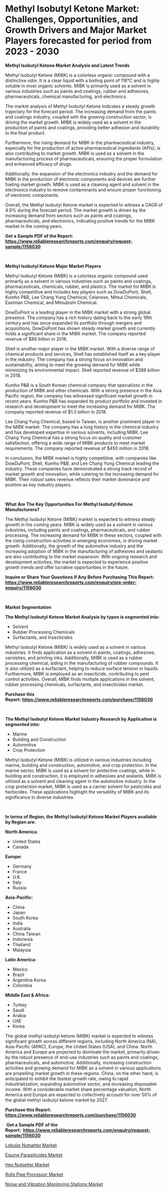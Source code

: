 <p><h1>Methyl Isobutyl Ketone Market: Challenges, Opportunities, and Growth Drivers and Major Market Players forecasted for period from 2023 - 2030</h1></p><p><strong>Methyl Isobutyl Ketone Market Analysis and Latest Trends</strong></p>
<p><p>Methyl Isobutyl Ketone (MIBK) is a colorless organic compound with a distinctive odor. It is a clear liquid with a boiling point of 116°C and is highly soluble in most organic solvents. MIBK is primarily used as a solvent in various industries such as paints and coatings, rubber and adhesives, pharmaceuticals, chemical manufacturing, and electronics.</p><p>The market analysis of Methyl Isobutyl Ketone indicates a steady growth trajectory for the forecast period. The increasing demand from the paints and coatings industry, coupled with the growing construction sector, is driving the market growth. MIBK is widely used as a solvent in the production of paints and coatings, providing better adhesion and durability to the final product.</p><p>Furthermore, the rising demand for MIBK in the pharmaceutical industry, especially for the production of active pharmaceutical ingredients (APIs), is also contributing to market growth. MIBK is used as a solvent in the manufacturing process of pharmaceuticals, ensuring the proper formulation and enhanced efficacy of drugs.</p><p>Additionally, the expansion of the electronics industry and the demand for MIBK in the production of electronic components and devices are further fueling market growth. MIBK is used as a cleaning agent and solvent in the electronics industry to remove contaminants and ensure proper functioning of electronic components.</p><p>Overall, the Methyl Isobutyl Ketone market is expected to witness a CAGR of 4.9% during the forecast period. The market growth is driven by the increasing demand from sectors such as paints and coatings, pharmaceuticals, and electronics, indicating positive trends for the MIBK market in the coming years.</p></p>
<p><strong>Get a Sample PDF of the Report:&nbsp; <a href="https://www.reliableresearchreports.com/enquiry/request-sample/1156030">https://www.reliableresearchreports.com/enquiry/request-sample/1156030</a></strong></p>
<p>&nbsp;</p>
<p><strong>Methyl Isobutyl Ketone Major Market Players</strong></p>
<p><p>Methyl Isobutyl Ketone (MIBK) is a colorless organic compound used primarily as a solvent in various industries such as paints and coatings, pharmaceuticals, chemicals, rubber, and plastics. The market for MIBK is highly competitive and includes key players such as DowDuPont, Shell, Kumho P&B, Lee Chang Yung Chemical, Celanese, Mitsui Chemicals, Eastman Chemical, and Mitsubishi Chemical.</p><p>DowDuPont is a leading player in the MIBK market with a strong global presence. The company has a rich history dating back to the early 19th century and has since expanded its portfolio through mergers and acquisitions. DowDuPont has shown steady market growth and currently holds a significant share in the MIBK market. The company reported revenue of $86 billion in 2018.</p><p>Shell is another major player in the MIBK market. With a diverse range of chemical products and services, Shell has established itself as a key player in the industry. The company has a strong focus on innovation and sustainability, aiming to meet the growing demand for MIBK while minimizing its environmental impact. Shell reported revenue of $388 billion in 2018.</p><p>Kumho P&B is a South Korean chemical company that specializes in the production of MIBK and other chemicals. With a strong presence in the Asia Pacific region, the company has witnessed significant market growth in recent years. Kumho P&B has expanded its product portfolio and invested in research and development to meet the increasing demand for MIBK. The company reported revenue of $1.3 billion in 2018.</p><p>Lee Chang Yung Chemical, based in Taiwan, is another prominent player in the MIBK market. The company has a long history in the chemical industry and has developed expertise in various solvents, including MIBK. Lee Chang Yung Chemical has a strong focus on quality and customer satisfaction, offering a wide range of MIBK products to meet market requirements. The company reported revenue of $450 million in 2018.</p><p>In conclusion, the MIBK market is highly competitive, with companies like DowDuPont, Shell, Kumho P&B, and Lee Chang Yung Chemical leading the industry. These companies have demonstrated a strong track record of market growth and innovation, while catering to the increasing demand for MIBK. Their robust sales revenue reflects their market dominance and position as key industry players.</p></p>
<p>&nbsp;</p>
<p><strong>What Are The Key Opportunities For Methyl Isobutyl Ketone Manufacturers?</strong></p>
<p><p>The Methyl Isobutyl Ketone (MIBK) market is expected to witness steady growth in the coming years. MIBK is widely used as a solvent in various industries, including paints and coatings, pharmaceuticals, and rubber processing. The increasing demand for MIBK in these sectors, coupled with the rising construction activities in emerging economies, is driving market growth. Additionally, the growth of the automotive industry and the increasing adoption of MIBK in the manufacturing of adhesives and sealants are also contributing to the market expansion. With ongoing research and development activities, the market is expected to experience positive growth trends and offer lucrative opportunities in the future.</p></p>
<p><strong>Inquire or Share Your Questions If Any Before Purchasing This Report: <a href="https://www.reliableresearchreports.com/enquiry/pre-order-enquiry/1156030">https://www.reliableresearchreports.com/enquiry/pre-order-enquiry/1156030</a></strong></p>
<p>&nbsp;</p>
<p><strong>Market Segmentation</strong></p>
<p><strong>The Methyl Isobutyl Ketone Market Analysis by types is segmented into:</strong></p>
<p><ul><li>Solvent</li><li>Rubber Processing Chemicals</li><li>Surfactants, and Insecticides</li></ul></p>
<p><p>Methyl Isobutyl Ketone (MIBK) is widely used as a solvent in various industries. It finds application as a solvent in paints, coatings, adhesives, varnishes, and printing inks. Additionally, MIBK is used as a rubber processing chemical, aiding in the manufacturing of rubber compounds. It is also utilized as a surfactant, helping to reduce surface tension in liquids. Furthermore, MIBK is employed as an insecticide, contributing to pest control activities. Overall, MIBK finds multiple applications in the solvent, rubber processing chemicals, surfactants, and insecticides market.</p></p>
<p><strong>Purchase this Report:&nbsp;<a href="https://www.reliableresearchreports.com/purchase/1156030">https://www.reliableresearchreports.com/purchase/1156030</a></strong></p>
<p>&nbsp;</p>
<p><strong>The Methyl Isobutyl Ketone Market Industry Research by Application is segmented into:</strong></p>
<p><ul><li>Marine</li><li>Building and Construction</li><li>Automotive</li><li>Crop Protection</li></ul></p>
<p><p>Methyl Isobutyl Ketone (MIBK) is utilized in various industries including marine, building and construction, automotive, and crop protection. In the marine sector, MIBK is used as a solvent for protective coatings, while in building and construction, it is employed in adhesives and sealants. MIBK is utilized as a solvent and cleaning agent in the automotive industry. In the crop protection market, MIBK is used as a carrier solvent for pesticides and herbicides. These applications highlight the versatility of MIBK and its significance in diverse industries.</p></p>
<p>&nbsp;</p>
<p><strong>In terms of Region, the Methyl Isobutyl Ketone Market Players available by Region are:</strong></p>
<p>
    <p> <strong> North America: </strong>
        <ul>
            <li>United States</li>
            <li>Canada</li>
        </ul>
        </p> 
    <p> <strong> Europe: </strong>
        <ul>
            <li>Germany</li>
            <li>France</li>
            <li>U.K.</li>
            <li>Italy</li>
            <li>Russia</li>
        </ul>
        </p> 
    <p> <strong> Asia-Pacific: </strong>
        <ul>
            <li>China</li>
            <li>Japan</li>
            <li>South Korea</li>
            <li>India</li>
            <li>Australia</li>
            <li>China Taiwan</li>
            <li>Indonesia</li>
            <li>Thailand</li>
            <li>Malaysia</li>
        </ul>
        </p> 
    <p> <strong> Latin America: </strong>
        <ul>
            <li>Mexico</li>
            <li>Brazil</li>
            <li>Argentina Korea</li>
            <li>Colombia</li>
        </ul>
        </p> 
    <p> <strong> Middle East & Africa: </strong>
        <ul>
            <li>Turkey</li>
            <li>Saudi</li>
            <li>Arabia</li>
            <li>UAE</li>
            <li>Korea</li>
        </ul>
    </p>
    </p>
<p><p>The global methyl isobutyl ketone (MIBK) market is expected to witness significant growth across different regions, including North America (NA), Asia-Pacific (APAC), Europe, the United States (USA), and China. North America and Europe are projected to dominate the market, primarily driven by the robust presence of end-use industries such as paints and coatings, pharmaceuticals, and automotive. Additionally, increasing construction activities and growing demand for MIBK as a solvent in various applications are propelling market growth in these regions. China, on the other hand, is anticipated to exhibit the fastest growth rate, owing to rapid industrialization, expanding automotive sector, and increasing disposable income. With a considerable market share percentage valuation, North America and Europe are expected to collectively account for over 50% of the global methyl isobutyl ketone market by 2027.</p></p>
<p><strong>Purchase this Report: <a href="https://www.reliableresearchreports.com/purchase/1156030">https://www.reliableresearchreports.com/purchase/1156030</a></strong></p>
<p>&nbsp;<strong>Get a Sample PDF of the Report:&nbsp;&nbsp;<a href="https://www.reliableresearchreports.com/enquiry/request-sample/1156030">https://www.reliableresearchreports.com/enquiry/request-sample/1156030</a></strong></p>
<p><strong></strong></p>
<p><p><a href="https://medium.com/@marinaieme/lobular-nutsetter-market-competitive-analysis-market-trends-and-forecast-to-2030-81cf1a268922">Lobular Nutsetter Market</a></p><p><a href="https://medium.com/@amyjacobi1918/equine-parasiticides-market-trends-and-market-analysis-forecasted-for-period-2023-2030-fcb10293928d">Equine Parasiticides Market</a></p><p><a href="https://medium.com/@othamcclure/hex-nutsetter-market-research-report-its-history-and-forecast-2023-to-2030-deb2fecec8fa">Hex Nutsetter Market</a></p><p><a href="https://medium.com/@winonaboehm2023/rolls-pipe-processor-market-comprehensive-assessment-by-type-application-and-geography-93d761aedc3b">Rolls Pipe Processor Market</a></p><p><a href="https://medium.com/@porteradams98/noise-and-vibration-monitoring-stations-market-insight-market-trends-growth-forecasted-from-2023-a5787a5c7ce1">Noise and Vibration Monitoring Stations Market</a></p></p>